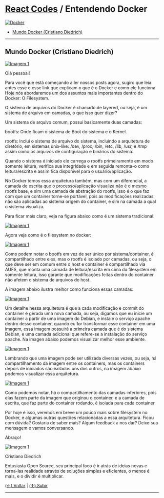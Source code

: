 # [React Codes](https://github.com/systemboys/React_Codes#react-codes "React Codes") / Entendendo Docker

[![Docker](./images/Docker.png "Docker")](./images/Docker.png "Docker")

- [Mundo Docker (Cristiano Diedrich)](#mundo-docker-cristiano-diedrich "Mundo Docker (Cristiano Diedrich)")

---

## Mundo Docker (Cristiano Diedrich)

[![Imagem 1](https://site.com/img/exemplo.png "Imagem 1")](http://link.com "Imagem 1")

Olá pessoal!

Para você que está começando a ler nossos posts agora, sugiro que leia antes esse e esse link que explicam o que é o Docker e como ele funciona. Hoje nós abordaremos um dos assuntos mais importantes dentro do Docker: O Filesystem.

O sistema de arquivos do Docker é chamado de layered, ou seja, é um sistema de arquivo em camadas, o que isso quer dizer?

Um sistema de arquivo comum, possui basicamente duas camadas:

bootfs: Onde ficam o sistema de Boot do sistema e o Kernel.

rootfs: Inclui o sistema de arquivo do sistema, incluindo a arquitetura de diretório, em sistemas unix-like: /dev, /proc, /bin, /etc, /lib, /usr, e /tmp assim como os arquivos de configuração e binários do sistema.

Quando o sistema é iniciado ele carrega o rootfs primeiramente em modo somente leitura, verifica sua integridade e em seguida remonta-o como leitura/escrita e assim fica disponível para o usuário/aplicação.

No Docker temos essa arquitetura também, mas com um diferencial, a camada de escrita que o processo/aplicação visualiza não é o mesmo rootfs base, e sim uma camada de abstração do rootfs, isso é o que faz com que um container torne-se portável, pois as modificações realizadas não são aplicadas ao sistema origem do container, e sim na camada a qual o sistema visualiza.

Para ficar mais claro, veja na figura abaixo como é um sistema tradicional:

[![Imagem 1](https://site.com/img/exemplo.png "Imagem 1")](http://link.com "Imagem 1") 

Agora veja como é o filesystem no docker:

[![Imagem 1](https://site.com/img/exemplo.png "Imagem 1")](http://link.com "Imagem 1") 

Como podem notar o bootfs em vez de ser único por sistema/container, é compartilhado entre eles, mas o rootfs é isolado por camadas, ou seja, o que deve ser em comum entre o host e container é compartilhado via AUFS, que monta uma camada de leitura/escrita em cima do filesystem em somente leitura, isso garante que modificações feitas dentro do container não afetem o sistema de arquivos do host.

A imagem abaixo ilustra melhor como funciona essas camadas:

[![Imagem 1](https://site.com/img/exemplo.png "Imagem 1")](http://link.com "Imagem 1")

Um detalhe nessa arquitetura é que a cada modificação e commit do container é gerada uma nova camada, ou seja, digamos que eu inicie um container a partir de uma imagem do Debian, e instale o serviço apache dentro desse container, quando eu for transformar esse container em uma imagem, essa imagem possuirá a primeira camada que é do sistema Debian, e uma camada adicional que refere-se a instalação do serviço apache. Na imagen abaixo podemos visualizar melhor esse ambiente.

[![Imagem 1](https://site.com/img/exemplo.png "Imagem 1")](http://link.com "Imagem 1")

Lembrando que uma imagem pode ser utilizada diversas vezes, ou seja, há compartilhamento da imagem entre os containers, mas os containers depois de iniciados são isolados uns dos outros, na imagem abaixo podemos visualizar essa arquitetura.

[![Imagem 1](https://site.com/img/exemplo.png "Imagem 1")](http://link.com "Imagem 1")

Como podemos notar, há o compartilhamento das camadas inferiores, pois elas fazem parte da imagem que originou o container, e a camada de escrita, que faz parte do container rodando, é isolada para cada container.

Por hoje é isso, veremos em breve um pouco mais sobre filesystem no Docker, e algumas outras questões relacionadas a essa arquitetura. Ficou com dúvida? Gostaria de saber mais? Algum feedback a nos dar? Deixe sua mensagem e vamos conversando.

Abraço!

[![Imagem 1](https://site.com/img/exemplo.png "Imagem 1")](http://link.com "Imagem 1")

Cristiano Diedrich

Entusiasta Open Source, seu principal foco é ir atrás de ideias novas e torna-las realidade através de soluções simples e eficientes, o menos é mais, e o dividir é multiplicar.

[(&larr;) Voltar](https://github.com/systemboys/React_Codes#react-codes "Voltar ao Sumário") | 
[(&uarr;) Subir](#laborat%C3%B3rio-gti--entendendo-docker "Subir para o topo")

---